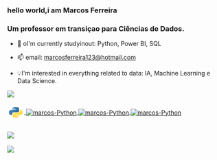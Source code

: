 ### hello world,i am Marcos Ferreira

### Um professor em transiçao  para Ciências de Dados.


- 🌱 oI'm currently studyinout: Python, Power BI, SQL

- 📫  email: marcosferreira123@hotmail.com

- 💡I'm interested in everything related to data: IA, Machine Learning e Data Science.

<div align="left">
  <a href="https://github.com/maferrepy">
  <img height="180em" src="https://github-readme-stats.vercel.app/api?username=maferrepy&show_icons=true&theme=dracula&include_all_commits=true&count_private=true"/>

</div>
  
<div style="display: inline_block"><br>
  
  
  <img align="center" alt="marcos-Python" height="30" width="40" src="https://raw.githubusercontent.com/devicons/devicon/master/icons/python/python-original.svg">
  <i class="devicon-kaggle-original-wordmark"></i>
  <img align = "center" alt="marcos-Python" height="30" width="40" src="https://cdn.jsdelivr.net/gh/devicons/devicon/icons/kaggle/kaggle-original-wordmark.svg" >
   <img align = "center" alt="marcos-Python" height="30" width="40"src="https://cdn.jsdelivr.net/gh/devicons/devicon/icons/pandas/pandas-original-wordmark.svg" />
  <img align = "center" alt="marcos-Python" height="30" width="40"src="https://cdn.jsdelivr.net/gh/devicons/devicon/icons/tensorflow/tensorflow-original.svg" />
</div>
  
  ##
  
  
  <div>  
  <a href="https://instagram.com/marcosferreira1015" target="_blank"><img src="https://img.shields.io/badge/-Instagram-%23E4405F?style=for-the-badge&logo=instagram&logoColor=white" target="_blank"></a> 
  
  <a href="https://www.linkedin.com/in/maferrei/" target="_blank"><img src="https://img.shields.io/badge/-LinkedIn-%230077B5?style=for-the-badge&logo=linkedin&logoColor=white" target="_blank"></a> 
 

     
</div>
  
